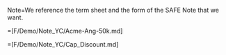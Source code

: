 Note=We reference the term sheet and the form of the SAFE Note that we want.

=[F/Demo/Note_YC/Acme-Ang-50k.md]

=[F/Demo/Note_YC/Cap_Discount.md]